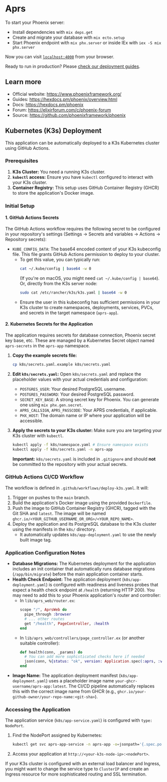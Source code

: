 # Aprs

To start your Phoenix server:

  * Install dependencies with `mix deps.get`
  * Create and migrate your database with `mix ecto.setup`
  * Start Phoenix endpoint with `mix phx.server` or inside IEx with `iex -S mix phx.server`

Now you can visit [`localhost:4000`](http://localhost:4000) from your browser.

Ready to run in production? Please [check our deployment guides](https://hexdocs.pm/phoenix/deployment.html).

## Learn more

  * Official website: https://www.phoenixframework.org/
  * Guides: https://hexdocs.pm/phoenix/overview.html
  * Docs: https://hexdocs.pm/phoenix
  * Forum: https://elixirforum.com/c/phoenix-forum
  * Source: https://github.com/phoenixframework/phoenix

## Kubernetes (K3s) Deployment

This application can be automatically deployed to a K3s Kubernetes cluster using GitHub Actions.

### Prerequisites

1.  **K3s Cluster:** You need a running K3s cluster.
2.  **`kubectl` access:** Ensure you have `kubectl` configured to interact with your K3s cluster.
3.  **Container Registry:** This setup uses GitHub Container Registry (GHCR) to store the application's Docker image.

### Initial Setup

#### 1. GitHub Actions Secrets

The GitHub Actions workflow requires the following secret to be configured in your repository's settings (Settings -> Secrets and variables -> Actions -> Repository secrets):

*   `KUBE_CONFIG_DATA`: The base64 encoded content of your K3s kubeconfig file. This file grants GitHub Actions permission to deploy to your cluster.
    *   To get this value, you can typically run:
        ```bash
        cat ~/.kube/config | base64 -w 0
        ```
        (If you're on macOS, you might need `cat ~/.kube/config | base64`).
        Or, directly from the K3s server node:
        ```bash
        sudo cat /etc/rancher/k3s/k3s.yaml | base64 -w 0
        ```
    *   Ensure the user in this kubeconfig has sufficient permissions in your K3s cluster to create namespaces, deployments, services, PVCs, and secrets in the target namespace (`aprs-app`).

#### 2. Kubernetes Secrets for the Application

The application requires secrets for database connection, Phoenix secret key base, etc. These are managed by a Kubernetes Secret object named `aprs-secrets` in the `aprs-app` namespace.

1.  **Copy the example secrets file:**
    ```bash
    cp k8s/secrets.yaml.example k8s/secrets.yaml
    ```
2.  **Edit `k8s/secrets.yaml`:**
    Open `k8s/secrets.yaml` and replace the placeholder values with your actual credentials and configuration:
    *   `POSTGRES_USER`: Your desired PostgreSQL username.
    *   `POSTGRES_PASSWORD`: Your desired PostgreSQL password.
    *   `SECRET_KEY_BASE`: A strong secret key for Phoenix. You can generate one using `mix phx.gen.secret`.
    *   `APRS_CALLSIGN`, `APRS_PASSCODE`: Your APRS credentials, if applicable.
    *   `PHX_HOST`: The domain name or IP where your application will be accessible.

3.  **Apply the secrets to your K3s cluster:**
    Make sure you are targeting your K3s cluster with `kubectl`.
    ```bash
    kubectl apply -f k8s/namespace.yaml # Ensure namespace exists
    kubectl apply -f k8s/secrets.yaml -n aprs-app
    ```
    **Important:** `k8s/secrets.yaml` is included in `.gitignore` and should **not** be committed to the repository with your actual secrets.

### GitHub Actions CI/CD Workflow

The workflow is defined in `.github/workflows/deploy-k3s.yaml`. It will:
1.  Trigger on pushes to the `main` branch.
2.  Build the application's Docker image using the provided `Dockerfile`.
3.  Push the image to GitHub Container Registry (GHCR), tagged with the Git SHA and `latest`. The image will be named `ghcr.io/<YOUR_GITHUB_USERNAME_OR_ORG>/<YOUR_REPO_NAME>`.
4.  Deploy the application and its PostgreSQL database to the K3s cluster using the manifests in the `k8s/` directory.
    *   It automatically updates `k8s/app-deployment.yaml` to use the newly built image tag.

### Application Configuration Notes

*   **Database Migrations:** The Kubernetes deployment for the application includes an init container that automatically runs database migrations (`/app/bin/migrate`) before the main application container starts.
*   **Health Check Endpoint:** The application deployment (`k8s/app-deployment.yaml`) is configured with readiness and liveness probes that expect a health check endpoint at `/health` (returning HTTP 200). You may need to add this to your Phoenix application's router and controller:
    *   In `lib/aprs_web/router.ex`:
        ```elixir
        scope "/", AprsWeb do
          pipe_through :browser
          # ... other routes
          get "/health", PageController, :health
        end
        ```
    *   In `lib/aprs_web/controllers/page_controller.ex` (or another suitable controller):
        ```elixir
        def health(conn, _params) do
          # You can add more sophisticated checks here if needed
          json(conn, %{status: "ok", version: Application.spec(:aprs, :vsn)})
        end
        ```
*   **Image Name:** The application deployment manifest (`k8s/app-deployment.yaml`) uses a placeholder image name `your-ghcr-username/aprs-app:latest`. The CI/CD pipeline automatically replaces this with the correct image name from GHCR (e.g., `ghcr.io/your-github-owner/your-repo-name:<git-sha>`).

### Accessing the Application

The application service (`k8s/app-service.yaml`) is configured with `type: NodePort`.
1.  Find the NodePort assigned by Kubernetes:
    ```bash
    kubectl get svc aprs-app-service -n aprs-app -o=jsonpath='{.spec.ports[0].nodePort}'
    ```
2.  Access your application at `http://<your-k3s-node-ip>:<nodePort>`.

If your K3s cluster is configured with an external load balancer and Ingress, you might want to change the service type to `ClusterIP` and create an Ingress resource for more sophisticated routing and SSL termination.
